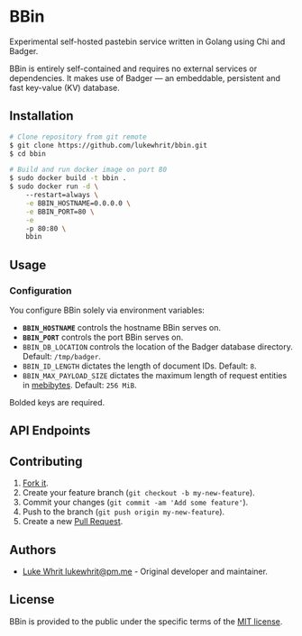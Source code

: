 # BBin

Experimental self-hosted pastebin service written in Golang using Chi and Badger.

BBin is entirely self-contained and requires no external services or dependencies. It makes use of Badger &mdash; an embeddable, persistent and fast key-value (KV) database.

## Installation

```sh
# Clone repository from git remote
$ git clone https://github.com/lukewhrit/bbin.git
$ cd bbin

# Build and run docker image on port 80
$ sudo docker build -t bbin .
$ sudo docker run -d \ 
	--restart=always \
	-e BBIN_HOSTNAME=0.0.0.0 \
	-e BBIN_PORT=80 \
	-e 
	-p 80:80 \
	bbin
```

## Usage

### Configuration

You configure BBin solely via environment variables:

* **`BBIN_HOSTNAME`** controls the hostname BBin serves on.
* **`BBIN_PORT`** controls the port BBin serves on.
* `BBIN_DB_LOCATION` controls the location of the Badger database directory. Default: `/tmp/badger`.
* `BBIN_ID_LENGTH` dictates the length of document IDs. Default: `8`.
* `BBIN_MAX_PAYLOAD_SIZE` dictates the maximum length of request entities in [mebibytes](https://en.wikipedia.org/wiki/Mebibyte). Default: `256 MiB`.

Bolded keys are required.

## API Endpoints

## Contributing

1. [Fork it](https://lukewhrit/bbin/fork).
2. Create your feature branch (`git checkout -b my-new-feature`).
3. Commit your changes (`git commit -am 'Add some feature'`).
4. Push to the branch (`git push origin my-new-feature`).
5. Create a new [Pull Request](https://github.com/lukewhrit/bbin/pulls).

## Authors

* [Luke Whrit <lukewhrit@pm.me>](https://github.com/lukewhrit) - Original developer and maintainer.

## License

BBin is provided to the public under the specific terms of the [MIT license](LICENSE).
